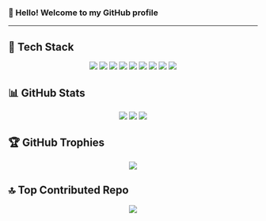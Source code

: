### 👋 Hello! Welcome to my GitHub profile

---

## 🚀 Tech Stack

<div align="center">
    <img src="https://img.shields.io/badge/html5-%23E34F26.svg?style=for-the-badge&logo=html5&logoColor=white" />
    <img src="https://img.shields.io/badge/css3-%231572B6.svg?style=for-the-badge&logo=css3&logoColor=white" />
    <img src="https://img.shields.io/badge/javascript-%23323330.svg?style=for-the-badge&logo=javascript&logoColor=%23F7DF1E" />
    <img src="https://img.shields.io/badge/typescript-%23007ACC.svg?style=for-the-badge&logo=typescript&logoColor=white" />
	<img src="https://img.shields.io/badge/laravel-%23FF2D20.svg?style=for-the-badge&logo=laravel&logoColor=white" />
    <img src="https://img.shields.io/badge/vue.js-%2335495e.svg?style=for-the-badge&logo=vuedotjs&logoColor=%234FC08D" />
    <img src="https://img.shields.io/badge/nuxt.js-002E3B?style=for-the-badge&logo=nuxt.js&logoColor=#00DC82" />
    <img src="https://img.shields.io/badge/tailwindcss-%2338B2AC.svg?style=for-the-badge&logo=tailwind-css&logoColor=white" />
    <img src="https://img.shields.io/badge/docker-%230db7ed.svg?style=for-the-badge&logo=docker&logoColor=white" />
</div>

## 📊 GitHub Stats

<div align="center">
    <img src="https://github-readme-stats.vercel.app/api?username=DeibidSE&theme=one_dark_pro&hide_border=false&include_all_commits=false&count_private=false"/>
    <img src="https://github-readme-streak-stats.herokuapp.com/?user=DeibidSE&theme=one_dark_pro&hide_border=false"/>
    <img src="https://github-readme-stats.vercel.app/api/top-langs/?username=DeibidSE&theme=one_dark_pro&hide_border=false&include_all_commits=false&count_private=false&layout=compact"/>
</div>

## 🏆 GitHub Trophies

<div align="center">
    <img src="https://github-profile-trophy.vercel.app/?username=DeibidSE&theme=one_dark_pro&no-frame=true&no-bg=true&margin-w=4"/>
</div>

## 🔝 Top Contributed Repo

<div align="center">
    <img src="https://github-contributor-stats.vercel.app/api?username=DeibidSE&limit=5&theme=one_dark_pro&combine_all_yearly_contributions=true"/>
</div>
